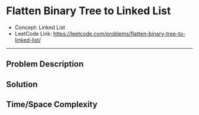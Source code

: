 # Flatten Binary Tree to Linked List

- Concept: Linked List
- LeetCode Link: https://leetcode.com/problems/flatten-binary-tree-to-linked-list/

---

## Problem Description

## Solution

## Time/Space Complexity

